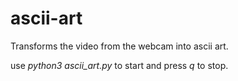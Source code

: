 # ascii-art
Transforms the video from the webcam into ascii art.

use *python3 ascii_art.py* to start and press *q* to stop.

